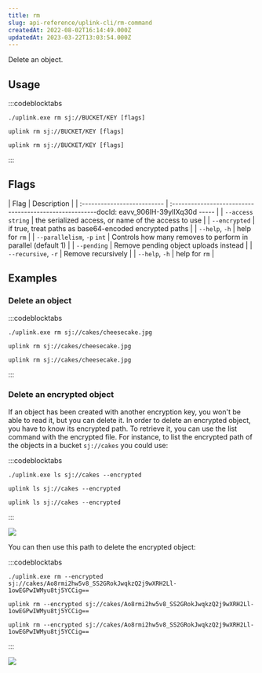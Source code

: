 ```yaml
---
title: rm
slug: api-reference/uplink-cli/rm-command
createdAt: 2022-08-02T16:14:49.000Z
updatedAt: 2023-03-22T13:03:54.000Z
---
```


Delete an object.

## Usage

:::codeblocktabs
```windows
./uplink.exe rm sj://BUCKET/KEY [flags]
```

```linux
uplink rm sj://BUCKET/KEY [flags]
```

```macos
uplink rm sj://BUCKET/KEY [flags]
```
:::

## Flags

| Flag                        | Description                                                  |
| :-------------------------- | :------------------------------------------------------docId: eavv_906IH-39ylIXq30d
----- |
| `--access string`           | the serialized access, or name of the access to use          |
| `--encrypted`               | if true, treat paths as base64-encoded encrypted paths       |
| `--help`, `-h`              | help for `rm`                                                |
| `--parallelism`, `-p` `int` | Controls how many removes to perform in parallel (default 1) |
| `--pending`                 | Remove pending object uploads instead                        |
| `--recursive`, `-r`         | Remove recursively                                           |
| `--help`, `-h`              | help for `rm`                                                |

## Examples

### Delete an object

:::codeblocktabs
```windows
./uplink.exe rm sj://cakes/cheesecake.jpg
```

```linux
uplink rm sj://cakes/cheesecake.jpg
```

```macos
uplink rm sj://cakes/cheesecake.jpg
```
:::

### Delete an encrypted object

If an object has been created with another encryption key, you won't be able to read it, but you can delete it. In order to delete an encrypted object, you have to know its encrypted path. To retrieve it, you can use the list command [](docId\:Df-CVmCCHmt6r3_c1PLn4)  with the encrypted file. For instance, to list the encrypted path of the objects in a bucket `sj://cakes` you could use:

:::codeblocktabs
```windows
./uplink.exe ls sj://cakes --encrypted
```

```linux
uplink ls sj://cakes --encrypted
```

```macos
uplink ls sj://cakes --encrypted
```
:::

![](https://archbee-image-uploads.s3.amazonaws.com/kv3plx2xmXcUGcVl4Lttj/H3aTNgsLuQGUyyzoHvuOF_rm-01.png)

You can then use this path to delete the encrypted object:

:::codeblocktabs
```windows
./uplink.exe rm --encrypted sj://cakes/Ao8rmi2hw5v8_SS2GRokJwqkzQ2j9wXRH2Ll-1owEGPwIWMyu8tj5YCCig==
```

```linux
uplink rm --encrypted sj://cakes/Ao8rmi2hw5v8_SS2GRokJwqkzQ2j9wXRH2Ll-1owEGPwIWMyu8tj5YCCig==
```

```macos
uplink rm --encrypted sj://cakes/Ao8rmi2hw5v8_SS2GRokJwqkzQ2j9wXRH2Ll-1owEGPwIWMyu8tj5YCCig==
```
:::

![](https://archbee-image-uploads.s3.amazonaws.com/kv3plx2xmXcUGcVl4Lttj/312jWiPeE9_7b2PweTHUZ_rm-02.png)

